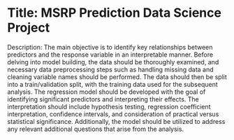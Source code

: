 # Title: MSRP Prediction Data Science Project

Description:
The main objective is to identify key relationships between predictors and the response variable in an interpretable manner. Before delving into model building, the data should be thoroughly examined, and necessary data preprocessing steps such as handling missing data and cleaning variable names should be performed. The data should then be split into a train/validation split, with the training data used for the subsequent analysis. The regression model should be developed with the goal of identifying significant predictors and interpreting their effects. The interpretation should include hypothesis testing, regression coefficient interpretation, confidence intervals, and consideration of practical versus statistical significance. Additionally, the model should be utilized to address any relevant additional questions that arise from the analysis.

